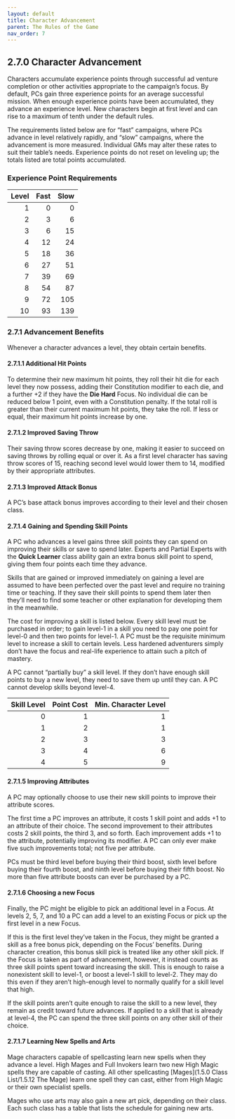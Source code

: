 ```yaml
---
layout: default
title: Character Advancement
parent: The Rules of the Game
nav_order: 7
---
```


## 2.7.0 Character Advancement

Characters accumulate experience points through successful ad venture completion or other activities appropriate to the campaign’s focus.
By default, PCs gain three experience points for an average successful mission.
When enough experience points have been accumulated, they advance an experience level.
New characters begin at first level and can rise to a maximum of tenth under the default rules.

The requirements listed below are for “fast” campaigns, where PCs advance in level relatively rapidly, and “slow” campaigns, where the advancement is more measured.
Individual GMs may alter these rates to suit their table’s needs.
Experience points do not reset on leveling up; the totals listed are total points accumulated.

### Experience Point Requirements

| Level | Fast | Slow |
| ----: | ---: | ---: |
|     1 |    0 |    0 |
|     2 |    3 |    6 |
|     3 |    6 |   15 |
|     4 |   12 |   24 |
|     5 |   18 |   36 |
|     6 |   27 |   51 |
|     7 |   39 |   69 |
|     8 |   54 |   87 |
|     9 |   72 |  105 |
|    10 |   93 |  139 |

### 2.7.1 Advancement Benefits

Whenever a character advances a level, they obtain certain benefits.

#### 2.7.1.1 Additional Hit Points

To determine their new maximum hit points, they roll their hit die for each level they now possess, adding their Constitution modifier to each die, and a further +2 if they have the **Die Hard** Focus.
No individual die can be reduced below 1 point, even with a Constitution penalty.
If the total roll is greater than their current maximum hit points, they take the roll.
If less or equal, their maximum hit points increase by one.

#### 2.7.1.2 Improved Saving Throw

Their saving throw scores decrease by one, making it easier to succeed on saving throws by rolling equal or over it.
As a first level character has saving throw scores of 15, reaching second level would lower them to 14, modified by their appropriate attributes.

#### 2.7.1.3 Improved Attack Bonus

A PC’s base attack bonus improves according to their level and their chosen class.

#### 2.7.1.4 Gaining and Spending Skill Points

A PC who advances a level gains three skill points they can spend on improving their skills or save to spend later.
Experts and Partial Experts with the **Quick Learner** class ability gain an extra bonus skill point to spend, giving them four points each time they advance.

Skills that are gained or improved immediately on gaining a level are assumed to have been perfected over the past level and require no training time or teaching.
If they save their skill points to spend them later then they’ll need to find some teacher or other explanation for developing them in the meanwhile.

The cost for improving a skill is listed below.
Every skill level must be purchased in order; to gain level-1 in a skill you need to pay one point for level-0 and then two points for level-1.
A PC must be the requisite minimum level to increase a skill to certain levels.
Less hardened adventurers simply don’t have the focus and real-life experience to attain such a pitch of mastery.

A PC cannot “partially buy” a skill level.
If they don’t have enough skill points to buy a new level, they need to save them up until they can.
A PC cannot develop skills beyond level-4.

| Skill Level | Point Cost | Min. Character Level |
| ----------: | ---------: | -------------------: |
|           0 |          1 |                    1 |
|           1 |          2 |                    1 |
|           2 |          3 |                    3 |
|           3 |          4 |                    6 |
|           4 |          5 |                    9 |

#### 2.7.1.5 Improving Attributes

A PC may optionally choose to use their new skill points to improve their attribute scores.

The first time a PC improves an attribute, it costs 1 skill point and adds +1 to an attribute of their choice.
The second improvement to their attributes costs 2 skill points, the third 3, and so forth.
Each improvement adds +1 to the attribute, potentially improving its modifier.
A PC can only ever make five such improvements total; not five per attribute.

PCs must be third level before buying their third boost, sixth level before buying their fourth boost, and ninth level before buying their fifth boost.
No more than five attribute boosts can ever be purchased by a PC.

#### 2.7.1.6 Choosing a new Focus

Finally, the PC might be eligible to pick an additional level in a Focus.
At levels 2, 5, 7, and 10 a PC can add a level to an existing Focus or pick up the first level in a new Focus.

If this is the first level they’ve taken in the Focus, they might be granted a skill as a free bonus pick, depending on the Focus’ benefits.
During character creation, this bonus skill pick is treated like any other skill pick.
If the Focus is taken as part of advancement, however, it instead counts as three skill points spent toward increasing the skill.
This is enough to raise a nonexistent skill to level-1, or boost a level-1 skill to level-2.
They may do this even if they aren’t high-enough level to normally qualify for a skill level that high.

If the skill points aren’t quite enough to raise the skill to a new level, they remain as credit toward future advances.
If applied to a skill that is already at level-4, the PC can spend the three skill points on any other skill of their choice.

#### 2.7.1.7 Learning New Spells and Arts

Mage characters capable of spellcasting learn new spells when they advance a level.
High Mages and Full Invokers learn two new High Magic spells they are capable of casting.
All other spellcasting [Mages](1.5.0 Class List/1.5.12 The Mage) learn one spell they can cast, either from High Magic or their own specialist spells.

Mages who use arts may also gain a new art pick, depending on their class.
Each such class has a table that lists the schedule for gaining new arts.
